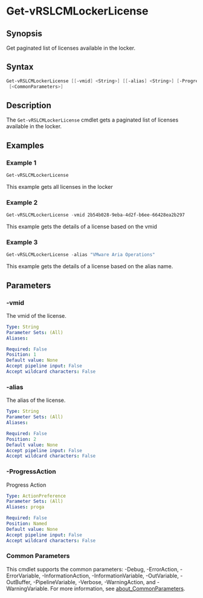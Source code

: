 # Get-vRSLCMLockerLicense

## Synopsis

Get paginated list of licenses available in the locker.

## Syntax

```powershell
Get-vRSLCMLockerLicense [[-vmid] <String>] [[-alias] <String>] [-ProgressAction <ActionPreference>]
 [<CommonParameters>]
```

## Description

The `Get-vRSLCMLockerLicense` cmdlet gets a paginated list of licenses available in the locker.

## Examples

### Example 1

```powershell
Get-vRSLCMLockerLicense
```

This example gets all licenses in the locker

### Example 2

```powershell
Get-vRSLCMLockerLicense -vmid 2b54b028-9eba-4d2f-b6ee-66428ea2b297
```

This example gets the details of a license based on the vmid

### Example 3

```powershell
Get-vRSLCMLockerLicense -alias "VMware Aria Operations"
```

This example gets the details of a license based on the alias name.

## Parameters

### -vmid

The vmid of the license.

```yaml
Type: String
Parameter Sets: (All)
Aliases:

Required: False
Position: 1
Default value: None
Accept pipeline input: False
Accept wildcard characters: False
```

### -alias

The alias of the license.

```yaml
Type: String
Parameter Sets: (All)
Aliases:

Required: False
Position: 2
Default value: None
Accept pipeline input: False
Accept wildcard characters: False
```

### -ProgressAction

Progress Action

```yaml
Type: ActionPreference
Parameter Sets: (All)
Aliases: proga

Required: False
Position: Named
Default value: None
Accept pipeline input: False
Accept wildcard characters: False
```

### Common Parameters

This cmdlet supports the common parameters: -Debug, -ErrorAction, -ErrorVariable, -InformationAction, -InformationVariable, -OutVariable, -OutBuffer, -PipelineVariable, -Verbose, -WarningAction, and -WarningVariable. For more information, see [about_CommonParameters](http://go.microsoft.com/fwlink/?LinkID=113216).
